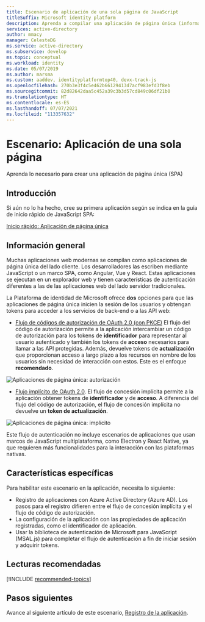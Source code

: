 ```yaml
---
title: Escenario de aplicación de una sola página de JavaScript
titleSuffix: Microsoft identity platform
description: Aprenda a compilar una aplicación de página única (información general del escenario) mediante la plataforma de identidad de Microsoft.
services: active-directory
author: mmacy
manager: CelesteDG
ms.service: active-directory
ms.subservice: develop
ms.topic: conceptual
ms.workload: identity
ms.date: 05/07/2019
ms.author: marsma
ms.custom: aaddev, identityplatformtop40, devx-track-js
ms.openlocfilehash: 270b3e3f4c5e462b66129413d7acf983efd3f8eb
ms.sourcegitcommit: 82d82642daa5c452a39c3b3d57cd849c06df21b0
ms.translationtype: HT
ms.contentlocale: es-ES
ms.lasthandoff: 07/07/2021
ms.locfileid: "113357632"
---
```

# <a name="scenario-single-page-application"></a>Escenario: Aplicación de una sola página

Aprenda lo necesario para crear una aplicación de página única (SPA)

## <a name="getting-started"></a>Introducción

Si aún no lo ha hecho, cree su primera aplicación según se indica en la guía de inicio rápido de JavaScript SPA:

[Inicio rápido: Aplicación de página única](./quickstart-v2-javascript-auth-code.md)

## <a name="overview"></a>Información general

Muchas aplicaciones web modernas se compilan como aplicaciones de página única del lado cliente. Los desarrolladores las escriben mediante JavaScript o un marco SPA, como Angular, Vue y React. Estas aplicaciones se ejecutan en un explorador web y tienen características de autenticación diferentes a las de las aplicaciones web del lado servidor tradicionales.

La Plataforma de identidad de Microsoft ofrece **dos** opciones para que las aplicaciones de página única inicien la sesión de los usuarios y obtengan tokens para acceder a los servicios de back-end o a las API web:

- [Flujo de códigos de autorización de OAuth 2.0 (con PKCE)](./v2-oauth2-auth-code-flow.md) El flujo del código de autorización permite a la aplicación intercambiar un código de autorización para los tokens de **identificador** para representar al usuario autenticado y también los tokens de **acceso** necesarios para llamar a las API protegidas. Además, devuelve tokens de **actualización** que proporcionan acceso a largo plazo a los recursos en nombre de los usuarios sin necesidad de interacción con estos. Este es el enfoque **recomendado**.

![Aplicaciones de página única: autorización](./media/scenarios/spa-app-auth.svg)

- [Flujo implícito de OAuth 2.0](./v2-oauth2-implicit-grant-flow.md). El flujo de concesión implícita permite a la aplicación obtener tokens de **identificador** y de **acceso**. A diferencia del flujo del código de autorización, el flujo de concesión implícita no devuelve un **token de actualización**.

![Aplicaciones de página única: implícito](./media/scenarios/spa-app.svg)

Este flujo de autenticación no incluye escenarios de aplicaciones que usan marcos de JavaScript multiplataforma, como Electron y React Native, ya que requieren más funcionalidades para la interacción con las plataformas nativas.

## <a name="specifics"></a>Características específicas

Para habilitar este escenario en la aplicación, necesita lo siguiente:

* Registro de aplicaciones con Azure Active Directory (Azure AD). Los pasos para el registro difieren entre el flujo de concesión implícita y el flujo de código de autorización.
* La configuración de la aplicación con las propiedades de aplicación registradas, como el identificador de aplicación.
* Usar la biblioteca de autenticación de Microsoft para JavaScript (MSAL.js) para completar el flujo de autenticación a fin de iniciar sesión y adquirir tokens.

## <a name="recommended-reading"></a>Lecturas recomendadas

[!INCLUDE [recommended-topics](../../../includes/active-directory-develop-scenarios-prerequisites.md)]

## <a name="next-steps"></a>Pasos siguientes

Avance al siguiente artículo de este escenario, [Registro de la aplicación](scenario-spa-app-registration.md).
